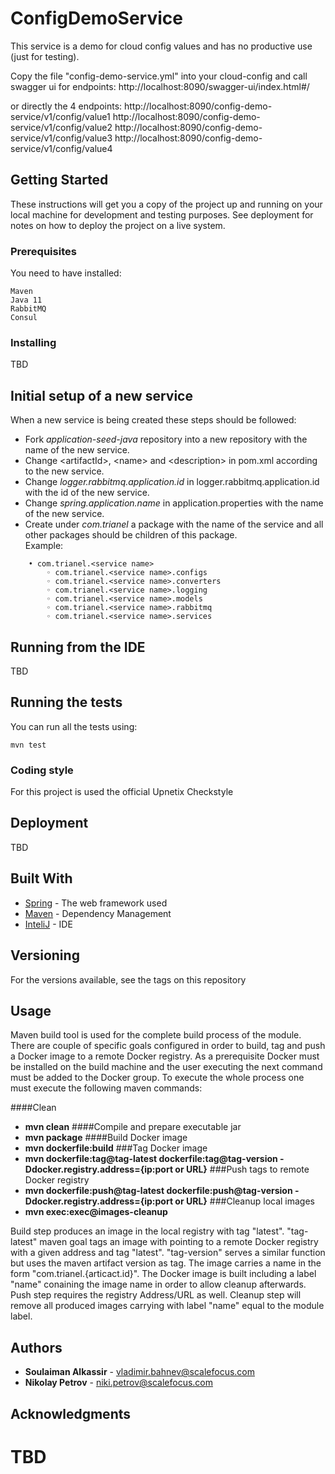 
# ConfigDemoService

This service is a demo for cloud config values and has no productive use (just for testing).

Copy the file "config-demo-service.yml" into your cloud-config and call swagger ui for endpoints:
http://localhost:8090/swagger-ui/index.html#/

or directly the 4 endpoints:
http://localhost:8090/config-demo-service/v1/config/value1
http://localhost:8090/config-demo-service/v1/config/value2
http://localhost:8090/config-demo-service/v1/config/value3
http://localhost:8090/config-demo-service/v1/config/value4

## Getting Started

These instructions will get you a copy of the project up and running on your local machine for development and testing purposes.
 See deployment for notes on how to deploy the project on a live system.

### Prerequisites

You need to have installed:

```
Maven
Java 11
RabbitMQ
Consul
```

### Installing

TBD

## Initial setup of a new service

When a new service is being created these steps should be followed:

* Fork *application-seed-java* repository into a new repository with the name of the new service.
* Change \<artifactId>, \<name> and \<description> in pom.xml according to the new service.
* Change *logger.rabbitmq.application.id* in logger.rabbitmq.application.id with the id of the new service.
* Change *spring.application.name* in application.properties with the name of the new service.
* Create under *com.trianel* a package with the name of the service and all other packages should be children of this package.<br/>Example:
 
```
    • com.trianel.<service name>
        ◦ com.trianel.<service name>.configs
        ◦ com.trianel.<service name>.converters
        ◦ com.trianel.<service name>.logging
        ◦ com.trianel.<service name>.models
        ◦ com.trianel.<service name>.rabbitmq
        ◦ com.trianel.<service name>.services
```

## Running from the IDE

TBD

## Running the tests

You can run all the tests using:

```
mvn test
```
### Coding style 

For this project is used the official Upnetix Checkstyle

## Deployment

TBD

## Built With

* [Spring](https://spring.io/docs) - The web framework used
* [Maven](https://maven.apache.org/) - Dependency Management
* [InteliJ](https://www.jetbrains.com/idea/documentation/) - IDE


## Versioning

For the versions available, see the tags on this repository 

## Usage

Maven build tool is used for the complete build process of the module. There are couple of specific goals configured
in order to build, tag and push a Docker image to a remote Docker registry. As a prerequisite Docker must be installed
on the build machine and the user executing the next command must be added to the Docker group.
To execute the whole process one must execute the following maven commands:

####Clean
*    __mvn clean__
####Compile and prepare executable jar
*    __mvn package__
####Build Docker image
*    __mvn dockerfile:build__
###Tag Docker image
*    __mvn dockerfile:tag@tag-latest dockerfile:tag@tag-version -Ddocker.registry.address={ip:port or URL}__
###Push tags to remote Docker registry
*    __mvn dockerfile:push@tag-latest dockerfile:push@tag-version -Ddocker.registry.address={ip:port or URL}__
###Cleanup local images
*    __mvn exec:exec@images-cleanup__

Build step produces an image in the local registry with tag "latest". "tag-latest" maven goal tags an image with pointing
to a remote Docker registry with a given address and tag "latest". "tag-version" serves a similar function but uses the maven
artifact version as tag. The image carries a name in the form "com.trianel.{articact.id}". The Docker image is built including
a label "name" conaining the image name in order to allow cleanup afterwards. Push step requires the registry Address/URL as well.
Cleanup step will remove all produced images carrying with label "name" equal to the module label.

## Authors

* **Soulaiman Alkassir** - [vladimir.bahnev@scalefocus.com](mailto:vladimir.bahnev@scalefocus.com)
* **Nikolay Petrov** - [niki.petrov@scalefocus.com](mailto:niki.petrov@scalefocus.com)

## Acknowledgments

TBD
=======
